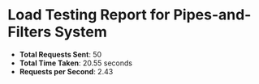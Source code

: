 # Load Testing Report for Pipes-and-Filters System

- **Total Requests Sent**: 50
- **Total Time Taken**: 20.55 seconds
- **Requests per Second**: 2.43
